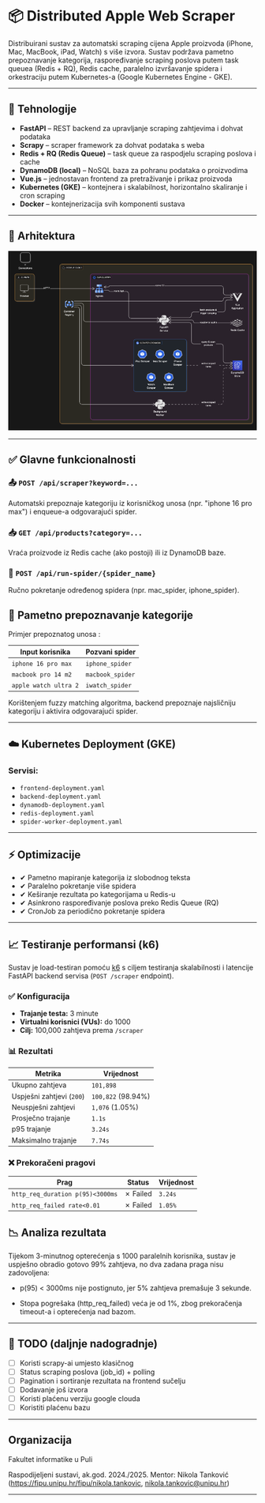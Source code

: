 # 📦 Distributed Apple Web Scraper

Distribuirani sustav za automatski scraping cijena Apple proizvoda (iPhone, Mac, MacBook, iPad, Watch) s više izvora. Sustav podržava pametno prepoznavanje kategorija, raspoređivanje scraping poslova putem task queuea (Redis + RQ), Redis cache, paralelno izvršavanje spidera i orkestraciju putem Kubernetes-a (Google Kubernetes Engine - GKE).

---

## 🔧 Tehnologije

- **FastAPI** – REST backend za upravljanje scraping zahtjevima i dohvat podataka
- **Scrapy** – scraper framework za dohvat podataka s weba
- **Redis + RQ (Redis Queue)** – task queue za raspodjelu scraping poslova i cache
- **DynamoDB (local)** – NoSQL baza za pohranu podataka o proizvodima
- **Vue.js** – jednostavan frontend za pretraživanje i prikaz proizvoda
- **Kubernetes (GKE)** – kontejnera i skalabilnost, horizontalno skaliranje i cron scraping
- **Docker** – kontejnerizacija svih komponenti sustava

---

## 🧱 Arhitektura

![img](./arhitektura_rs.png)

---

## ✅ Glavne funkcionalnosti

### 📤 `POST /api/scraper?keyword=...`

Automatski prepoznaje kategoriju iz korisničkog unosa (npr. "iphone 16 pro max") i enqueue-a odgovarajući spider.

### 📥 `GET /api/products?category=...`

Vraća proizvode iz Redis cache (ako postoji) ili iz DynamoDB baze.

### 📌 `POST /api/run-spider/{spider_name}`

Ručno pokretanje određenog spidera (npr. mac_spider, iphone_spider).

## 🧠 Pametno prepoznavanje kategorije

Primjer prepoznatog unosa :

| Input korisnika       | Pozvani spider   |
| --------------------- | ---------------- |
| `iphone 16 pro max`   | `iphone_spider`  |
| `macbook pro 14 m2`   | `macbook_spider` |
| `apple watch ultra 2` | `iwatch_spider`  |

Korištenjem fuzzy matching algoritma, backend prepoznaje najsličniju kategoriju i aktivira odgovarajući spider.

---

## ☁️ Kubernetes Deployment (GKE)

### Servisi:

- `frontend-deployment.yaml`
- `backend-deployment.yaml`
- `dynamodb-deployment.yaml`
- `redis-deployment.yaml`
- `spider-worker-deployment.yaml`

---

## ⚡ Optimizacije

- ✔ Pametno mapiranje kategorija iz slobodnog teksta
- ✔ Paralelno pokretanje više spidera
- ✔ Keširanje rezultata po kategorijama u Redis-u
- ✔ Asinkrono raspoređivanje poslova preko Redis Queue (RQ)
- ✔ CronJob za periodično pokretanje spidera

---

## 📈 Testiranje performansi (k6)

Sustav je load-testiran pomoću [k6](https://k6.io/) s ciljem testiranja skalabilnosti i latencije FastAPI backend servisa (`POST /scraper` endpoint).

### ✅ Konfiguracija

- **Trajanje testa:** 3 minute
- **Virtualni korisnici (VUs):** do 1000
- **Cilj:** 100,000 zahtjeva prema `/scraper`

### 📊 Rezultati

| Metrika                   | Vrijednost         |
| ------------------------- | ------------------ |
| Ukupno zahtjeva           | `101,898`          |
| Uspješni zahtjevi (`200`) | `100,822` (98.94%) |
| Neuspješni zahtjevi       | `1,076` (1.05%)    |
| Prosječno trajanje        | `1.1s`             |
| p95 trajanje              | `3.24s`            |
| Maksimalno trajanje       | `7.74s`            |

### ❌ Prekoračeni pragovi

| Prag                             | Status   | Vrijednost |
| -------------------------------- | -------- | ---------- |
| `http_req_duration p(95)<3000ms` | ✗ Failed | `3.24s`    |
| `http_req_failed rate<0.01`      | ✗ Failed | `1.05%`    |

## 📉 Analiza rezultata

Tijekom 3-minutnog opterećenja s 1000 paralelnih korisnika, sustav je uspješno obradio gotovo 99% zahtjeva, no dva zadana praga nisu zadovoljena:

- p(95) < 3000ms nije postignuto, jer 5% zahtjeva premašuje 3 sekunde.

- Stopa pogrešaka (http_req_failed) veća je od 1%, zbog prekoračenja timeout-a i opterećenja nad bazom.

---

## 📌 TODO (daljnje nadogradnje)

- [ ] Koristi scrapy-ai umjesto klasičnog
- [ ] Status scraping poslova (job_id) + polling
- [ ] Pagination i sortiranje rezultata na frontend sučelju
- [ ] Dodavanje još izvora
- [ ] Koristi plaćenu verziju google clouda
- [ ] Koristiti plaćenu bazu

---

## Organizacija

Fakultet informatike u Puli

Raspodijeljeni sustavi, ak.god. 2024./2025. Mentor: Nikola Tanković (https://fipu.unipu.hr/fipu/nikola.tankovic, nikola.tankovic@unipu.hr)

---
